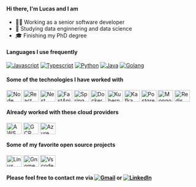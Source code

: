 #### Hi there, I'm Lucas and I am

- 👨‍💻 Working as a senior software developer
- 📖 Studying data enginnering and data science
- 🎓 Finishing my PhD degree

#### Languages ​​I use frequently

[![Javascript](https://img.shields.io/badge/-JavaScript-002E5F?style=flat&logo=javascript&logoColor=white)](https://nodejs.org/en/)
[![Typescript](https://img.shields.io/badge/-Typescript-002E5F?style=flat&logo=typescript&logoColor=white)](https://www.typescriptlang.org/)
[![Python](https://img.shields.io/badge/-Python-002E5F?style=flat&logo=python&logoColor=white)](https://www.python.org/)
[![Java](https://img.shields.io/badge/Java-002E5F?style=flat&logo=openjdk&logoColor=white)](https://openjdk.org/)
[![Golang](https://img.shields.io/badge/Golang-002E5F?style=flat&logo=go&logoColor=white)](https://openjdk.org/)

#### Some of the technologies I have worked with

<div style="display: inline_block">
  <img align="center" alt="Node" height="30" width="40" src='https://cdn.jsdelivr.net/gh/devicons/devicon/icons/nodejs/nodejs-original.svg'>
  <img align="center" alt="React" height="30" width="40" src='https://cdn.jsdelivr.net/gh/devicons/devicon/icons/react/react-original.svg'>
  <img align="center" alt="Nest" height="30" width="40" src="https://cdn.jsdelivr.net/gh/devicons/devicon@latest/icons/nestjs/nestjs-original.svg" />
  <img align="center" alt="FastApi" height="30" width="40" src='https://cdn.jsdelivr.net/gh/devicons/devicon/icons/fastapi/fastapi-original.svg'>
  <img align="center" alt="Spring" height="30" width="40" src='https://cdn.jsdelivr.net/gh/devicons/devicon/icons/spring/spring-original.svg'>
  <img align="center" alt="Docker" height="30" width="40" src='https://cdn.jsdelivr.net/gh/devicons/devicon/icons/docker/docker-original.svg'>
  <img align="center" alt="Kubernets" height="30" width="40" src='https://cdn.jsdelivr.net/gh/devicons/devicon@latest/icons/kubernetes/kubernetes-original.svg'>
  <img align="center" alt="Kafka" height="30" width="40" src='https://cdn.jsdelivr.net/gh/devicons/devicon/icons/apachekafka/apachekafka-original.svg'>
  <img align="center" alt="Postgres" height="30" width="40" src='https://cdn.jsdelivr.net/gh/devicons/devicon/icons/postgresql/postgresql-original.svg'>
  <img align="center" alt="Mongo" height="30" width="40" src='https://cdn.jsdelivr.net/gh/devicons/devicon/icons/mongodb/mongodb-original.svg'>
  <img align="center" alt="Redis" height="30" width="40" src='https://cdn.jsdelivr.net/gh/devicons/devicon/icons/redis/redis-original.svg'>
</div>
<!---
[![Node.js](https://img.shields.io/badge/-Node.js-316dca?style=flat&logo=Node.js&logoColor=white)](https://nodejs.org/en/) 
[![React.js](https://img.shields.io/badge/-React.js-316dca?style=flat&logo=react&logoColor=white)](https://pt-br.reactjs.org/)
[![FastApi](https://img.shields.io/badge/-FastpApi-316dca?style=flat&logo=fastapi&logoColor=white)]()
[![Spring](https://img.shields.io/badge/-Spring-316dca?style=flat&logo=Spring&logoColor=white)]()
[![Docker](https://img.shields.io/badge/-Docker-316dca?style=flat&logo=docker&logoColor=white)](https://www.docker.com/)
[![Kafka](https://img.shields.io/badge/-Kafka-316dca?style=flat&logo=apachekafka&logoColor=white)](https://www.docker.com/)
[![PostgreSQL](https://img.shields.io/badge/-PostgreSQL-316dca?style=flat&logo=postgresql&logoColor=white)](https://www.postgresql.org/)
[![MongoDB](https://img.shields.io/badge/-MongoDB-316dca?style=flat&logo=mongodb&logoColor=white)](https://www.mongodb.com/)
[![Redis](https://img.shields.io/badge/-Redis-316dca?style=flat&logo=Redis&logoColor=white)]()
-->

#### Already worked with these cloud providers

<div style="display: inline_block">
  <img align="center" alt="AWS" height="30" width="40" src='https://cdn.jsdelivr.net/gh/devicons/devicon@latest/icons/amazonwebservices/amazonwebservices-plain-wordmark.svg'>
  <img align="center" alt="GCP" height="30" width="40" src='https://cdn.jsdelivr.net/gh/devicons/devicon/icons/googlecloud/googlecloud-original.svg'>
  <img align="center" alt="Azure" height="30" width="40" src="https://cdn.jsdelivr.net/gh/devicons/devicon@latest/icons/azure/azure-original.svg" />
</div>
<!---
![AWS](https://img.shields.io/badge/-AWS-316dca?style=flat&logo=amazon-web-services&logoColor=white)
![GCP](https://img.shields.io/badge/-GCP-316dca?style=flat&logo=google-cloud&logoColor=white)
![Azure](https://img.shields.io/badge/-Azure-316dca?style=flat&logo=microsoft-azure&logoColor=white)
-->

#### Some of my favorite open source projects

<div style="display: inline_block">
  <img align="center" alt="Linux" height="30" width="40" src='https://cdn.jsdelivr.net/gh/devicons/devicon@latest/icons/linux/linux-original.svg'>
  <img align="center" alt="Gnome" height="30" width="40" src='https://lh3.googleusercontent.com/dRDUauggVeTXnvQjdfnld4RlfMPaijXPw-KD48jGRLbASNY2X-JHLGGwOHKiybqhww1fwG33B1iCHw9NjjvGdaJPvA=s60'>
  <img align="center" alt="Vscode" height="30" width="40" src="https://cdn.jsdelivr.net/gh/devicons/devicon@latest/icons/vscode/vscode-original.svg" />
</div>

<!---
[![Linux](https://img.shields.io/badge/-Linux-316dca?style=flat&logo=linux&logoColor=white)](https://www.linuxfoundation.org/)
[![Gnome](https://img.shields.io/badge/-Gnome-316dca?style=flat&logo=gnome&logoColor=white)](https://www.gnome.org/)
[![Visual Studio Code](https://img.shields.io/badge/-VSCode-316dca?style=flat&logo=visual-studio-code&logoColor=white)](https://github.com/microsoft/vscode)
-->

<!--- 002E5F -->
#### Please feel free to contact me via [![Gmail](https://img.shields.io/badge/-Email-D14836?style=flat&logo=gmail&logoColor=white)](mailto:lucasluimotta@gmail.com) or [![LinkedIn](https://img.shields.io/badge/-Linkedin-007ACC?style=flat&logo=linkedin&logoColor=white)](https://www.linkedin.com/in/lucas-lui-motta/) 
<!--- and visit my blog [![Blog](https://img.shields.io/badge/-Blog-002E5F?style=flat&logo=houzz&logoColor=white)](https://iot-tpm-unicamp.vercel.app/)-->
